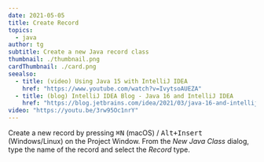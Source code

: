 ```yaml
---
date: 2021-05-05
title: Create Record
topics:
  - java
author: tg
subtitle: Create a new Java record class
thumbnail: ./thumbnail.png
cardThumbnail: ./card.png
seealso:
  - title: (video) Using Java 15 with IntelliJ IDEA
    href: "https://www.youtube.com/watch?v=IvytsoAUEZA"
  - title: (blog) IntelliJ IDEA Blog - Java 16 and IntelliJ IDEA
    href: "https://blog.jetbrains.com/idea/2021/03/java-16-and-intellij-idea/"
video: "https://youtu.be/3rw95Oc1nrY"
---
```


Create a new record by pressing <kbd>⌘N</kbd> (macOS) / <kbd>Alt+Insert</kbd> (Windows/Linux) on the Project Window. From the _New Java Class_ dialog, type the name of the record and select the _Record_ type.
